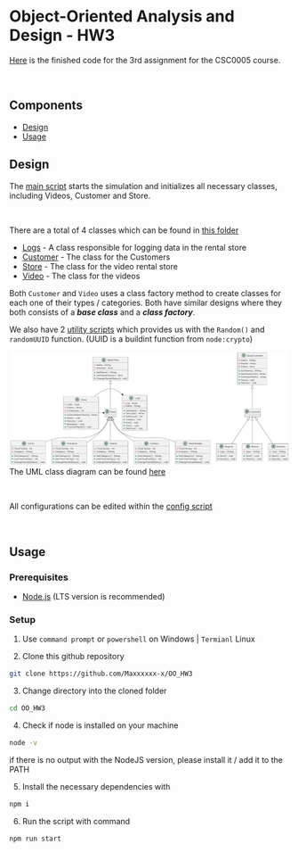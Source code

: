 # **Object-Oriented Analysis and Design  -  HW3**

[Here](https://github.com/Maxxxxxx-x/OO_HW3) is the finished code for the 3rd assignment for the CSC0005 course.

<br/>

## **Components**
- [Design](#Design)
- [Usage](#Usage)


## <a name="Design"></a>**Design**
The [main script](./src/main.js) starts the simulation and initializes all necessary classes, including Videos, Customer and Store.

<br/>

There are a total of 4 classes which can be found in [this folder](./src/Classes/)

- [Logs](./src/Classes/Customer.js) - A class responsible for logging data in the rental store
- [Customer](./src/Classes/Customer.js) - The class for the Customers
- [Store](./src/Classes/Store.js) - The class for the video rental store
- [Video](./src/Classes/Video.js) - The class for the videos


Both ``Customer`` and ``Video`` uses a class factory method to create classes for each one of their types / categories. Both have similar designs where they both consists of a ***base class*** and a ***class factory***.

We also have 2 [utility scripts](./src/Util) which provides us with the ``Random()`` and ``randomUUID`` function. (UUID is a buildint function from `node:crypto`)

![image](./images/UML.png)
The UML class diagram can be found [here](./images/UML.png)

<br/>

All configurations can be edited within the [config script](./src/config.js) 

<br/>

## <a name="Usage"></a>**Usage**

### Prerequisites
- [Node.js](https://nodejs.org/en/) (LTS version is recommended)

### Setup
1. Use `command prompt` or `powershell` on Windows | `Termianl` Linux

2. Clone this github repository
```bash
git clone https://github.com/Maxxxxxx-x/OO_HW3
```

3. Change directory into the cloned folder
```bash
cd OO_HW3
```

4. Check if node is installed on your machine
```bash
node -v
```
if there is no output with the NodeJS version, please install it / add it to the PATH

5. Install the necessary dependencies with
```bash
npm i
```

6. Run the script with command
```bash
npm run start
```
